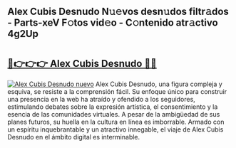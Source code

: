 ## Alex Cubis Desnudo N𝚞𝚎vos desn𝚞dos filtr𝚊dos - Parts-xeV F𝚘tos vid𝚎o - C𝚘ntenido atr𝚊ctivo 4g2Up

# <h2><a href="http://mb37xg.tromn.icu/?c=Alex+Cubis+Desnudo">🔗👉👉👉 Alex Cubis Desnudo 🔗🔗</a></h2>

[![Alex Cubis Desnudo nuevo](https://i.imgur.com/pEAQMta.gif)](http://mb37xg.tromn.icu/?c=Alex+Cubis+Desnudo)
Alex Cubis Desnudo, una figura compleja y esquiva, se resiste a la comprensión fácil. Su enfoque único para construir una presencia en la web ha atraído y ofendido a los seguidores, estimulando debates sobre la expresión artística, el consentimiento y la esencia de las comunidades virtuales. A pesar de la ambigüedad de sus planes futuros, su huella en la cultura en línea es imborrable. Armado con un espíritu inquebrantable y un atractivo innegable, el viaje de Alex Cubis Desnudo en el ámbito digital es interminable.
